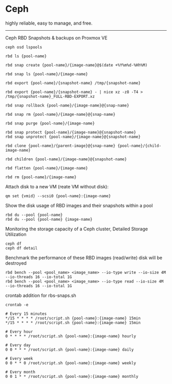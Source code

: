 # Ceph
highly reliable, easy to manage, and free.

---

Ceph RBD Snapshots & backups on Proxmox VE
```
ceph osd lspools
```
```
rbd ls {pool-name}
```
```
rbd snap create {pool-name}/{image-name}@$(date +%Y%m%d-%Hh%M)
```
```
rbd snap ls {pool-name}/{image-name}
```
```
rbd export {pool-name}/{snapshot-name} /tmp/{snapshot-name}
```
```
rbd export {pool-name}/{snapshot-name} - | nice xz -z8 -T4 > /tmp/{snapshot-name}_FULL-RBD-EXPORT.xz
```
```
rbd snap rollback {pool-name}/{image-name}@{snap-name}
```
```
rbd snap rm {pool-name}/{image-name}@{snap-name}
```
```
rbd snap purge {pool-name}/{image-name}
```
```
rbd snap protect {pool-name}/{image-name}@{snapshot-name}
rbd snap unprotect {pool-name}/{image-name}@{snapshot-name}
```
```
rbd clone {pool-name}/{parent-image}@{snap-name} {pool-name}/{child-image-name}
```
```
rbd children {pool-name}/{image-name}@{snapshot-name}
```
```
rbd flatten {pool-name}/{image-name}
```
```
rbd rm {pool-name}/{image-name}
```  
  
Attach disk to a new VM (reate VM without disk):
```
qm set {vmid} --scsi0 {pool-name}:{image-name}
```  
  
Show the disk usage of RBD images and their snapshots within a pool
```
rbd du --pool {pool-name}
rbd du --pool {pool-name} {image-name}
```
  
Monitoring the storage capacity of a Ceph cluster, Detailed Storage Utilization
```
ceph df
ceph df detail
```  
  
Benchmark the performance of these RBD images (read/write) disk will be destroyed
```
rbd bench --pool <pool_name> <image_name> --io-type write --io-size 4M --io-threads 16 --io-total 1G
rbd bench --pool <pool_name> <image_name> --io-type read --io-size 4M --io-threads 16 --io-total 1G
```

crontab addition for rbs-snaps.sh
```
crontab -e
```
```
# Every 15 minutes
*/15 * * * * /root/script.sh {pool-name}:{image-name} 15min
*/15 * * * * /root/script.sh {pool-name}:{image-name} 15min

# Every hour
0 * * * * /root/script.sh {pool-name}:{image-name} hourly

# Every day
0 0 * * * /root/script.sh {pool-name}:{image-name} daily

# Every week
0 0 * * 0 /root/script.sh {pool-name}:{image-name} weekly

# Every month
0 0 1 * * /root/script.sh {pool-name}:{image-name} monthly
```
